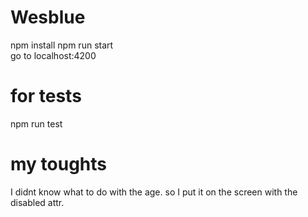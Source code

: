# Wesblue

npm install 
npm run start  
go to localhost:4200 

# for tests
npm run test  

# my toughts 
I didnt know what to do with the age. so I put it on the screen with the disabled attr. 

